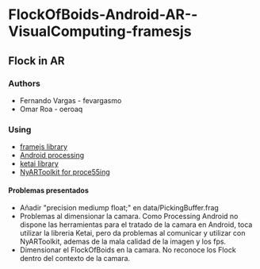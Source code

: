 # FlockOfBoids-Android-AR--VisualComputing-framesjs
## Flock in AR
### Authors
- Fernando Vargas - fevargasmo
- Omar Roa - oeroaq
### Using
- [framejs library](https://github.com/VisualComputing/framesjs/tree/geom)
- [Android processing](http://android.processing.org/)
- [ketai library](http://ketai.org/)
- [NyARToolkit for proce55ing](https://github.com/nyatla/NyARToolkit-for-Processing/blob/master/README.EN.md)

#### Problemas presentados
 - Añadir "precision mediump float;" en data/PickingBuffer.frag
 - Problemas al dimensionar la camara. Como Processing Android no dispone las herramientas para el tratado de la camara en Android, toca utilizar la libreria Ketai, pero da problemas al comunicar y utilizar con NyARToolkit, ademas de la mala calidad de la imagen y los fps.
 - Dimensionar el FlockOfBoids en la camara. No reconoce los Flock dentro del contexto de la camara.
